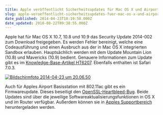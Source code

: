 ```yaml
---
title: Apple veröffentlicht Sicherheitsupdates für Mac OS X und Airport Basisstation
slug: apple-veroeffentlicht-sicherheitsupdates-fuer-mac-os-x-und-airport-basisstation
date_published: 2014-04-23T18:19:58.000Z
date_updated: 2018-08-22T09:38:55.000Z
---
```


Apple hat für Mac OS X 10.7, 10.8 und 10.9 das Security Update 2014-002 zum Download freigegeben. Es werden Fehler bereinigt, welche eine Codeausführung und einen Ausbruch aus der in Mac OS X integrierten Sandbox erlauben. Hauptsächlich werden mit dem Update Mountain Lion (10.8) und Mavericks (10.9) bedient. Genauere Informationen zum Update gibt es im [Knowledge-Base-Artikel HT6207](http://support.apple.com/kb/HT6207). Ebenfalls enthalten ist Safari 7.0.3.

[![Bildschirmfoto 2014-04-23 um 20.06.50](//picdump.thafaker.de/2014/04/Bildschirmfoto-2014-04-23-um-20.06.50.png)](__GHOST_URL__/apple-veroeffentlicht-sicherheitsupdates-fuer-mac-os-x-und-airport-basisstation/bildschirmfoto-2014-04-23-um-20-06-50/)

Auch für Apples Airport Basisstation mit 802.11ac gibt es ein Firmwareupdate. Dieses beseitigt den [OpenSSL-Heartbleed-Bug](http://support.apple.com/kb/HT6203). Beide Updates sind über die jeweilige Softwareaktualisierungsfunktionen in OS X und im Router verfügbar. Außerdem können sie in [Apples Supportbereich](http://support.apple.com/downloads) heruntergeladen werden.
